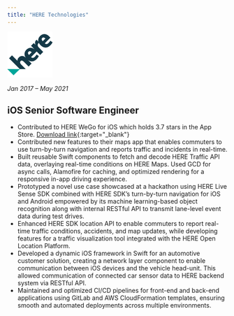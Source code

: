 ```yaml
---
title: "HERE Technologies"
---
```


<img src="/assets/logos/here.png" alt="logo" />

_Jan 2017 – May 2021_

## iOS Senior Software Engineer

- Contributed to HERE WeGo for iOS which holds 3.7 stars in the App Store. [Download link][download]{:target="\_blank"}
- Contributed new features to their maps app that enables commuters to use turn-by-turn navigation and reports traffic and incidents in real-time.
- Built reusable Swift components to fetch and decode HERE Traffic API data, overlaying real-time conditions on HERE Maps.
  Used GCD for async calls, Alamofire for caching, and optimized rendering for a responsive in-app driving experience.
- Prototyped a novel use case showcased at a hackathon using HERE Live Sense SDK combined with HERE SDK’s turn-by-turn
  navigation for iOS and Android empowered by its machine learning-based object recognition along with internal RESTful API to transmit lane-level event data during test drives.
- Enhanced HERE SDK location API to enable commuters to report real-time traffic conditions, accidents, and map updates, while developing features for a traffic visualization tool integrated with the HERE Open Location Platform.
- Developed a dynamic iOS framework in Swift for an automotive customer solution, creating a network layer component to enable communication between iOS devices and the vehicle head-unit. This allowed communication of connected car sensor data to HERE backend system via RESTful API.
- Maintained and optimized CI/CD pipelines for front-end and back-end applications using GitLab and AWS CloudFormation templates, ensuring smooth and automated deployments across multiple environments.

[download]: https://apps.apple.com/us/app/here-wego-maps-navigation/id955837609

